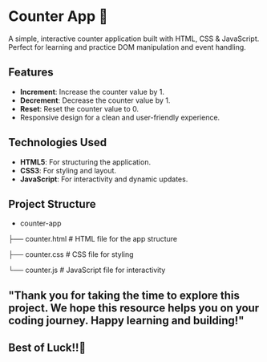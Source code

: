 # Counter App 🚀

A simple, interactive counter application built with HTML, CSS & JavaScript. Perfect for learning and practice DOM manipulation and event handling.

## Features
- **Increment**: Increase the counter value by 1.
- **Decrement**: Decrease the counter value by 1.
- **Reset**: Reset the counter value to 0.
- Responsive design for a clean and user-friendly experience.

## Technologies Used

- **HTML5**: For structuring the application.
- **CSS3**: For styling and layout.
- **JavaScript**: For interactivity and dynamic updates.

## Project Structure
- counter-app
  
├── counter.html      # HTML file for the app structure

├── counter.css       # CSS file for styling

└── counter.js       # JavaScript file for interactivity

## "Thank you for taking the time to explore this project. We hope this resource helps you on your coding journey. Happy learning and building!" 

## Best of Luck!!🖤
